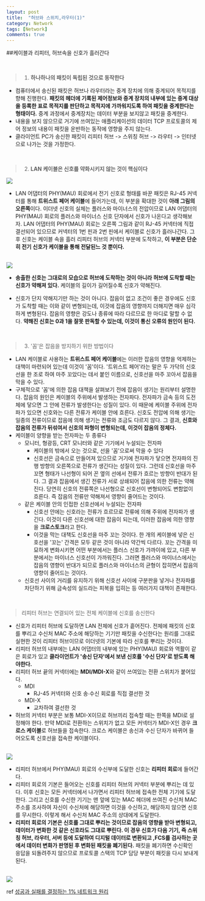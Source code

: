 ```yaml
---
layout: post
title:  "허브와 스위치,라우터(1)"
category: Network
tags: [Network]
comments: true
---
```




##케이블과 리피터, 허브속을 신호가 흘러간다

<br>

> 1. **하나하나의 패킷이 독립된 것으로 동작한다**

-  컴퓨터에서 송신된 패킷은  허브나 라우터라는 중계 장치에 의해 중계되어 목적지를 향해 진행한다. **패킷의 헤더에 기록된 제어정보와 중계 장치의 내부에 있는 중계 대상을 등록한 표로 목적지를 판단하고 목적지에 가까워지도록 하여 패킷을 중계한다는 형태이다.** 중계 과정에서 중계장치는 데이터 부분을 보지않고 패킷을 중계한다.
- 내용을 보지 않으므로 거기에 쓰여있는 애플리케이션의 데이터 TCP 프로토콜의 제어 정보의 내용이 패킷을 운반하는 동작에 영향을 주지 않는다.
- 클라이언트 PC가 송신한 패킷이 리피터 허브 -> 스위칭 허브 -> 라우터 -> 인터넷으로 나가는 것을 가정한다.

<br>

> 2. **LAN 케이블은 신호를 약화시키지 않는 것이 핵심이다**

<img src="/assets/post-img/network/lanStructure.jpeg">

<br>

- LAN 어댑터의 PHY(MAU) 회로에서 전기 신호로 형태를 바꾼 패킷은 RJ-45 커넥터를 통해 **트위스트 페어 케이블**에 들어가는데, 이 부분을 확대한 것이 **아래 그림의 오른쪽**이다. 이더넷 신호의 실체는 플러스와 마이너스의 전압이므로 LAN 어댑터의 PHY(MAU) 회로의 플러스와 마이너스 신호 단자에서 신호가 나온다고 생각해보자. LAN 어댑터의 PHY(MAU) 회로는 오른쪽 그림과 같이 RJ-45 커넥터에 직접 결선되어 있으므로 커넥터의 1번 핀과 2번 핀에서 케이블로 신호가 흘러나간다. 그 후 신호는 케이블 속을 흘러 리피터 허브의 커넥터 부분에 도착하고, **이 부분은 단순히 전기 신호가 케이블을 통해 전달된느 것 뿐이다.**

<br>

<img src="/assets/post-img/network/lanAndRepeatHub.jpeg">

<br>

- **송출한 신호는 그대로의 모습으로 허브에 도착하는 것이 아니라 허브에 도착할 때는 신호가 약해져 있다.** 케이블의 길이가 길어질수록 신호가 약해진다. 

- 신호가 단지 약해지기만 하는 것이 아니다. 잡음이 없고 조건이 좋은 경우에도 신호가 도착할 때는 이와 같이 변형되는데, 이것에 잡음의 영향까지 더해지면 매우 심각하게 변형된다. 잡음의 영향은 강도나 종류에 따라 다르므로 한 마디로 말할 수 없다. **약해진 신호는 0과 1을 잘못 판독할 수 있는데, 이것이 통신 오류의 원인이 된다.**

<br>

> 3. '꼼'은 잡음을 방지하기 위한 방법이다

- LAN 케이블로 사용하는 **트위스트 페어 케이블**에는 이러한 잡음의 영향을 억제하는 대책이 마련되어 있는데 이것이 '꼼'이다. '트위스트 페어'라는 말은 두 가닥의 신호선을 한 조로 하여 마주 꼬았다는 데서 붙인 이름으로, 신호선을 마주 꼬아서 잡음을 막을 수 있다.
- 구체적으로 '꼼'에 의한 잡음 대책을 살펴보기 전에 잡음이 생기는 원리부터 설명한다. 잡음의 원인은 케이블의 주위에서 발생하는 전자파다. 전자파가 금속 등의 도전체에 닿으면 그 안에 전류가 발생한다는 성질이 있다. 이 때문에 케이블 주위에 전자파가 있으면 신호와는 다른 전류가 케이블 안에 흐른다. 신호도 전압에 의해 생기는 일종의 전류이므로 잡음에 의해 생기는 전류와 조금도 다르지 않다. 그 결과, **신호와 잡음의 전류가 뒤섞여서 신호의 파형이 변형되는데, 이것이 잡음의 정체다.**
- 케이블이 양향을 받는 전자파는 두 종류다
  - 모니터, 형광등, CRT 모니터와 같은 기기에서 누설되는 전자파
    - 케이블의 밖에서 오는 것으로,  선을 '꼼'으로써 막을 수 있다
    - 신호선은 금속으로 만들어져 있으므로 거기에 전자파가 닿으면 전자파의 진행 방향의 오른쪽으로 전류가 생긴다는 성질이 있다. 그런데 신호선을 마주 꼬면 형태가 나선형이 되어 꼰 옆의 선에서 전류가 흐르는 방향이 반대가 된다. 그 결과 잡음에서 생긴 전류가 서로 상쇄되어 잡음에 의한 전류는 약해진다. 당연히 신호의 전류쪽은 나선형으로 신호선이 변형되어도 변함없이 흐른다. 즉 잡음의 전류만 약해져서 영향이 줄어드는 것이다.
  - 같은 케이블 안의 인접한 신호선에서 누설되는 전자파
    - 신호선 안에는 신호라는 전류가 흐르므로 전류에 의해 주위에 전자파가 생긴다. 이것이 다른 신호선에 대한 잡음이 되는데, 이러한 잡음에 의한 영향을 **크로스토크**라고 한다.
    - 이것을 막는 대책도 신호선을 마주 꼬는 것이다. 한 개의 케이블에 넣은 신호선을 '꼬는' 간격은 모두 같은 것이 아니라 약간씩 다르다. 꼬는 간격을 미묘하게 변화시키면 어떤 부분에서는 플러스 신호가 가까이에 있고, 다른 부분에서는 마이너스 신호선이 가까워진다. 그러면 플러스와 마이너스에서는 잡음의 영향이 반대가 되므로 플러스와 마이너스의 균형이 잡히면서 잡음의 영향이 줄어드는 것이다.
  - 신호선 사이의 거리를 유지하기 위해 신호선 사이에 구분판을 넣거나  전자파를 차단하기 위해 금속성의 실드라는 피복을 입히는 등  여러가지 대책이 존재한다.

<br>

> 리피터 허브는 연결되어 있는 전체 케이블에 신호를 송신한다

- 신호가 리피터 허브에 도달하면 LAN 전체에 신호가 흩어진다. 전체에 패킷의 신호를 뿌리고 수신처 MAC 주소에 해당하는 기기만 패킷을 수신한다는 원리를 그대로 실현한 것이 리피터 허브이므로 이더넷의 기본에 따라 신호를 뿌리는 것이다.
- 리피터 허브의 내부에는 LAN 어댑터의 내부에 있는 PHY(MAU) 회로와 역활이 같은 회로가 있고 **클라이언트가 '송신 단자'에서 보낸 신호를 '수신 단자'로 받도록 해야한다.**
- 리피터 허브 끝의 커넥터에는 **MDI/MDI-X**와 같이 쓰여있는 전환 스위치가 붙어있다.
  - MDI
    - RJ-45 커넥터와 신호 송∙수신 회로를 직접 결선한 것
  - MDI-X
    - 교차하여 결선한 것
- 허브의 커넥터 부분은 보통 MDI-X이므로 허브끼리 접속할 때는 한쪽을 MDI로 설정해야 한다. 만약 MDI로 전환하는 스위치가 없고 모든 커넥터가 MDI-X인 경우 **크로스 케이블**로 허브들을 접속한다. 크로스 케이블은 송신과 수신 단자가 바뀌어 들어오도록 신호선을 접속한 케이블이다.

<br>

<img src="/assets/post-img/network/useCrossCable.jpeg">

<br>

-  리피터 허브에서 PHY(MAU) 회로의 수신부에 도달한 신호는 **리피터 회로**에 들어간다.
- 리피터 회로의 기본은 들어오는 신호를 리피터 허브의 커넥터 부분에 뿌리는 데 있다. 이후 신호는 모든 커넥터에서 나가면서 리피터 허브에 접속한 전체 기기에 도달한다. 그리고 신호를 수신한 기기는 맨 앞에 있는 MAC 헤더에 쓰여진 수신처 MAC 주소를 조사하여 자신이 수신처에 해당하면 이것을 수신하고, 해당하지 않으면 신호를 무시한다. 이렇게 해서 수신처 MAC 주소의 상대에게 도달한다.
- **리피터 회로의 기본은 신호를 그대로 뿌리는 것이므로 잡음의 영향을 받아 변형되고, 데이터가 변화한 것 같은 신호라도 그대로 뿌린다. 이 경우 신호가 다음 기기, 즉 스위칭 허브, 라우터, 서버 등에 도달하여 디지털 데이터로 변환되고 ,FCS를 검사하는 곳에서 데이터 변화가 판명된 후 변화된 패킷을 폐기된다.** 패킷을 폐기하면 수신확인 응답을 되돌려주지 않으므로 프로토콜 스택의 TCP 담당 부분이 패킷을 다시 보내게 된다.

<br>

<img src="/assets/post-img/network/reduceNoise.jpeg">

<br>

ref <a href="https://www.aladin.co.kr/shop/wproduct.aspx?ItemId=163484025">성공과 실패를 결정하는 1% 네트워크 원리</a>

